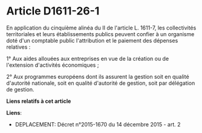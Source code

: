 # Article D1611-26-1

En application du cinquième alinéa du II de l'article L. 1611-7, les collectivités territoriales et leurs établissements
publics peuvent confier à un organisme doté d'un comptable public l'attribution et le paiement des dépenses relatives :

1° Aux aides allouées aux entreprises en vue de la création ou de l'extension d'activités économiques ;

2° Aux programmes européens dont ils assurent la gestion soit en qualité d'autorité nationale, soit en qualité d'autorité de
gestion, soit par délégation de gestion.

**Liens relatifs à cet article**

**Liens**:

  - DEPLACEMENT: Décret n°2015-1670 du 14 décembre 2015 - art. 2
